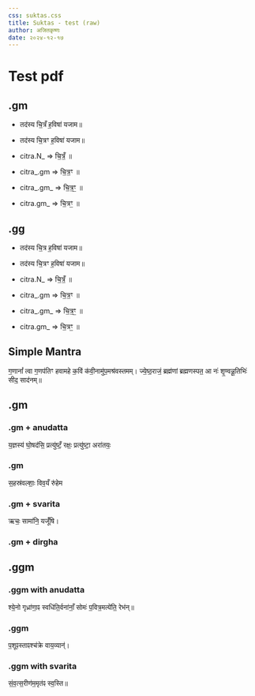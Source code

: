 ```yaml
---
css: suktas.css
title: Suktas - test (raw)
author: अजितकृष्णः
date: २०२४-१२-१७
---
```


# Test pdf

## .gm

- तद॑स्य चि॒त्रँ ह॒विषा॑ यजाम॥
- तद॑स्य चि॒त्रꣳ ह॒विषा॑ यजाम॥

- citra.N_ => चि॒त्रँ॒ ॥
- citra_.gm => चि॒त्र॒ꣳ ॥
- citra_.gm_ => चि॒त्र॒ꣳ॒ ॥
- citra.gm_ => चि॒त्रꣳ॒ ॥

## .gg

- तद॑स्य चि॒त्र ह॒विषा॑ यजाम॥
- तद॑स्य चि॒त्रꣳ ह॒विषा॑ यजाम॥

- citra.N_ => चि॒त्रँ॒ ॥
- citra_.gm => चि॒त्र॒ꣳ ॥
- citra_.gm_ => चि॒त्र॒ꣳ॒ ॥
- citra.gm_ => चि॒त्रꣳ॒ ॥



## Simple Mantra

ग॒णानां᳚ त्वा ग॒णप॑तिꣳ हवामहे क॒विं क॑वी॒नामु॑प॒मश्र॑वस्तमम्। 
ज्ये॒ष्ठ॒राजं॒ ब्रह्म॑णां ब्रह्मणस्पत॒ आ नः॑ शृ॒ण्वन्नू॒तिभिः॑ सीद॒ साद॑नम्॥ 

## .gm

### .gm + anudatta

य॒ज्ञस्य॑ घो॒षद॑सि॒ प्रत्यु॑ष्टँ॒ रक्षः॒ प्रत्यु॑ष्टा॒ अरा॑तयः॒

### .gm

स॒हस्र॑वल्शाः॒ विव॒यँ रु॑हेम 

### .gm + svarita

ऋचः॒ सामा॑नि॒ यजूँ॑षि। 

### .gm + dirgha

## .ggm

### .ggm with anudatta

श्ये॒नो गृध्रा॑णा॒ꣴ स्वधि॑ति॒र्वना॑नाँ॒ सोमः॑ प॒वित्र॒मत्ये॑ति॒ रेभ॑न्॥

### .ggm

प॒शूꣴस्ताꣴश्च॑क्रे वाय॒व्यान्॑। 

### .ggm with svarita

सं॒व॒त्स॒रीण॑म॒मृत॑ꣴ स्व॒स्ति॥




